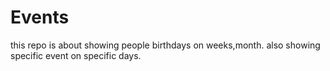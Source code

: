 # Events
this repo is about showing people birthdays on weeks,month.
also showing specific event on specific days.
 
